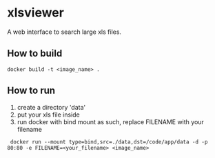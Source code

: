# xlsviewer
A web interface to search large xls files.

## How to build
```
docker build -t <image_name> .
```

## How to run
1. create a directory 'data'
2. put your xls file inside
3. run docker with bind mount as such, replace FILENAME with your filename
```
 docker run --mount type=bind,src=./data,dst=/code/app/data -d -p 80:80 -e FILENAME=<your_filename> <image_name>
```
